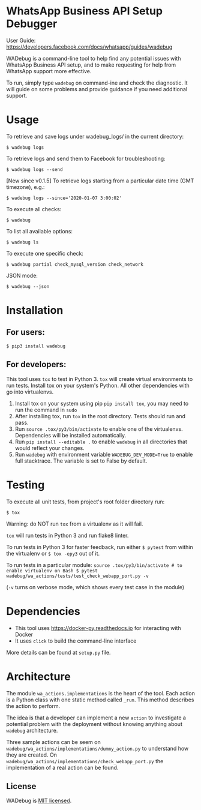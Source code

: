 # WhatsApp Business API Setup Debugger

User Guide: https://developers.facebook.com/docs/whatsapp/guides/wadebug

WADebug is a command-line tool to help find any potential issues with WhatsApp
Business API setup, and to make requesting for help from WhatsApp support more effective.

To run, simply type `wadebug` on command-ine and check the diagnostic.
It will guide on some problems and provide guidance if you need additional
support.

# Usage

To retrieve and save logs under wadebug_logs/ in the current directory:
```
$ wadebug logs
```

To retrieve logs and send them to Facebook for troubleshooting:
```
$ wadebug logs --send
```

[New since v0.1.5]
To retrieve logs starting from a particular date time (GMT timezone), e.g.:
```
$ wadebug logs --since='2020-01-07 3:00:02'
```

To execute all checks:
```
$ wadebug
```

To list all available options:
```
$ wadebug ls
```

To execute one specific check:
```
$ wadebug partial check_mysql_version check_network
```

JSON mode:
```
$ wadebug --json
```

# Installation

## For users:
`$ pip3 install wadebug`

## For developers:

This tool uses `tox` to test in Python 3. `tox` will create
virtual environments to run tests. Install tox on your system's Python.
All other dependencies with go into virtualenvs.

1. Install tox on your system using pip `pip install tox`, you may need to run the command in `sudo`
2. After installing tox, run `tox` in the root directory. Tests should run and pass.
3. Run `source .tox/py3/bin/activate` to enable one of the virtualenvs. Dependencies will be installed automatically.
4. Run `pip install --editable .` to enable `wadebug` in all directories that would reflect your changes.
5. Run `wadebug` with environment variable `WADEBUG_DEV_MODE=True` to enable full stacktrace. The variable is set to False by default.


# Testing

To execute all unit tests, from project's root folder directory run:
```
$ tox
```
Warning: do NOT run `tox` from a virtualenv as it will fail.

`tox` will run tests in Python 3 and run flake8 linter.

To run tests in Python 3 for faster feedback, run either `$ pytest` from within the virtualenv or `$ tox -epy3` out of it.

To run tests in a particular module:
    ```source .tox/py3/bin/activate # to enable virtualenv on Bash
    $ pytest wadebug/wa_actions/tests/test_check_webapp_port.py -v```

(`-v` turns on verbose mode, which shows every test case in the module)


# Dependencies

* This tool uses https://docker-py.readthedocs.io for interacting with Docker
* It uses `click` to build the command-line interface

More details can be found at `setup.py` file.

# Architecture
The module `wa_actions.implementations` is the heart of the tool. Each action
is a Python class with one static method called `_run`. This method describes the
action to perform.

The idea is that a developer can implement a new `action` to investigate a
potential problem with the deployment without knowing anything about `wadebug` architecture.

Three sample actions can be seem on `wadebug/wa_actions/implementations/dummy_action.py` to understand how they are created.
On `wadebug/wa_actions/implementations/check_webapp_port.py` the implementation of a real action can be found.

## License

WADebug is [MIT licensed](./LICENSE).
